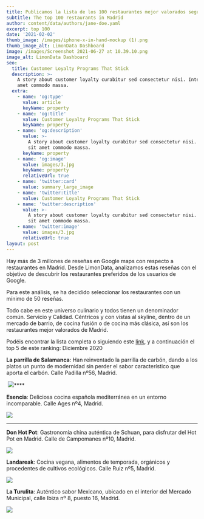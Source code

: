 ```yaml
---
title: Publicamos la lista de los 100 restaurantes mejor valorados según Google Maps
subtitle: The top 100 restaurants in Madrid
author: content/data/authors/jane-doe.yaml
excerpt: top 100
date: '2021-02-02'
thumb_image: /images/iphone-x-in-hand-mockup (1).png
thumb_image_alt: LimonData Dashboard
image: /images/Screenshot 2021-06-27 at 10.39.10.png
image_alt: LimonData Dashboard
seo:
  title: Customer Loyalty Programs That Stick
  description: >-
    A story about customer loyalty curabitur sed consectetur nisi. Integer sit
    amet commodo massa.
  extra:
    - name: 'og:type'
      value: article
      keyName: property
    - name: 'og:title'
      value: Customer Loyalty Programs That Stick
      keyName: property
    - name: 'og:description'
      value: >-
        A story about customer loyalty curabitur sed consectetur nisi. Integer
        sit amet commodo massa.
      keyName: property
    - name: 'og:image'
      value: images/3.jpg
      keyName: property
      relativeUrl: true
    - name: 'twitter:card'
      value: summary_large_image
    - name: 'twitter:title'
      value: Customer Loyalty Programs That Stick
    - name: 'twitter:description'
      value: >-
        A story about customer loyalty curabitur sed consectetur nisi. Integer
        sit amet commodo massa.
    - name: 'twitter:image'
      value: images/3.jpg
      relativeUrl: true
layout: post
---
```



Hay más de 3 millones de reseñas en Google maps con respecto a restaurantes en Madrid. Desde LimonData, analizamos estas reseñas con el objetivo de descubrir los restaurantes preferidos de los usuarios de Google. 

Para este análisis, se ha decidido seleccionar los restaurantes con un mínimo de 50 reseñas.

Todo cabe en este universo culinario y todos tienen un denominador común. Servicio y Calidad. Céntricos y con vistas al skyline, dentro de un mercado de barrio, de cocina fusión o de cocina más clásica, así son los restaurantes mejor valorados de Madrid.

Podéis encontrar la lista completa o siguiendo este [link](https://datastudio.google.com/s/vNjH7bfXuKU), y a continuación el top 5 de este ranking: Diciembre 2020




**La parrilla de Salamanca**: Han reinventado la parrilla de carbón, dando a los platos un punto de modernidad sin perder el sabor característico que aporta el carbón. Calle Padilla nº56, Madrid.

 ![](https://lh4.googleusercontent.com/77OpPpM0L0XWia2avzZhXR7RoJ1pH3QE0kPTLf2mLyaGIYIOr-4WaFqbqfAMgv1LvaT2SKbs8p55trj0\_aDnsqD3P7Hq2KMBYGqww2bj3qCuDEiDYsIED1jmS-74y-IRUe9Rr9NQ)****

**Esencia**: Deliciosa cocina española mediterránea en un entorno incomparable. Calle Ages nº4, Madrid.

![](https://lh4.googleusercontent.com/uIn4d4dOPGIvnc5K3ulXX6T1uLVplsSA9kszcKDlkD3LevsVtfP6NMaIPnx61CDO7GgmslzLgrgRP4SxlSHCvHrvnoxXDJjb6NcVBINX5DEYhFv7GhmhpuWf6RoM44Y5V6dnX-Ra)

****

**Don Hot Pot**: Gastronomía china auténtica de Schuan, para disfrutar del Hot Pot en Madrid. Calle de Campomanes nº10, Madrid.

![](https://lh6.googleusercontent.com/ait03mVv4iKYzud6JhjIJjlwDYPKprPo6PpL4EmyNamOBppF9WJ_Psm65YxFwqmExynmW6Jdgsr1XBC3kDWie6emR3L1OhdNU3hUhh5kgXJRdRsQ1-OgSFwDHRTZzuat45XQqYgH)



**Landareak**: Cocina vegana, alimentos de temporada, orgánicos y procedentes de cultivos ecológicos. Calle Ruiz nº5, Madrid.

![](https://lh6.googleusercontent.com/\_EcRUyqQJEKEUPNUNom3-v6kRRoO49HNXrFwJE22PNbpMsWd0GCT9WVtUXud3el4gM-Ri_PD4RnIHU_ldqodJqlvWQTWJ56gr6I-\_p-cL5SFEJGDy1Tgfd0ONIhwLN1RVbTNOksI)


**La Turulita**: Auténtico sabor Mexicano, ubicado en el interior del Mercado Municipal, calle Ibiza nº 8, puesto 16, Madrid.



![](https://lh5.googleusercontent.com/Kgqd12BedbgdCebI-whjAkz5LMCPTcK31o3dQXzGf7Guofhuhf4YmdBTe6S8TguYNU4igQ486g8GYdKY532yVFfTv0Ef1cIl2GGbQjcSZB5WjDVKe2FeCjgcAq6MqkJOVM7JzsGS)

